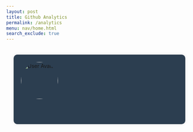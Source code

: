 ```yaml
---
layout: post 
title: Github Analytics
permalink: /analytics
menu: nav/home.html
search_exclude: true
---
```

<style>
    .container {
        display: flex;
        justify-content: center;
        width: 100%;
        max-width: 1200px;
        padding: 20px;
        box-sizing: border-box;
    }
    .profile {
        display: flex;
        align-items: flex-start;
        max-width: 800px;
        width: 100%;
        background-color: #2c3e50;
        padding: 20px;
        border-radius: 10px;
        box-shadow: 0 0 10px rgba(0, 0, 0, 0.1);
    }
    .left-side {
        display: flex;
        flex-direction: column;
        align-items: flex-start;
        margin-right: 20px;
    }
    .avatar {
        border-radius: 50%;
        width: 100px;
        height: 100px;
        margin-bottom: 20px;
    }
    .modal {
        display: none;
        position: fixed;
        z-index: 1;
        left: 0;
        top: 0;
        width: 100%;
        height: 100%;
        overflow: auto;
        background-color: rgba(0,0,0,0.4); /* Semi-transparent black background */
        padding-top: 60px;
    }
    .modal-content {
        background-color: #3c4e60; /* Same background color as .profile */
        margin: 5% auto;
        padding: 20px;
        border: 1px solid #888;
        width: 80%;
        border-radius: 10px; /* Rounded corners */
        box-shadow: 0 0 10px rgba(255, 0, 0, 0.5); /* Red shadow for alert effect */
    }
    .close {
        color: #aaa;
        float: right;
        font-size: 28px;
        font-weight: bold;
    }
    .close:hover,
    .close:focus {
        color: black;
        text-decoration: none;
        cursor: pointer;
    }

</style>
<!-- Modal Structure -->
<div id="dataModal" class="modal">
    <div class="modal-content">
        <span class="close">&times;</span>
        <pre id="modalData"></pre>
    </div>
</div>

<!-- Analytics Page -->
<!-- Analytics Page -->
<div class="container">
    <div id="profile" class="profile">
        <div class="left-side">
            <img id="avatar" class="avatar" src="" alt="User Avatar">
            <p id="username"></p>
        </div>
        <div class="details">
            <p id="profile-url"></p>
            <p id="prs-count"></p>
            <p id="commits-count"></p>
            <p id="issues-count"></p>
            <p id="repos-url"></p>
            <p id="public-repos"></p>
            <p id="public-gists"></p>
            <p id="followers"></p>
            <p id="following"></p>
        </div>
    </div>
</div>


<script type="module">
    import { pythonURI, fetchOptions } from '{{ site.baseurl }}/assets/js/api/config.js';

    // URLs to fetch profile links, user data, and commits
    const profileLinksUrl = `${pythonURI}/api/analytics/github/user/profile_links`;
    const userProfileUrl = `${pythonURI}/api/analytics/github/user`;
    const commitsUrl = `${pythonURI}/api/analytics/github/user/commits`;
    const prsUrl = `${pythonURI}/api/analytics/github/user/prs`;
    const issuesUrl = `${pythonURI}/api/analytics/github/user/issues`;

    async function fetchData() {
        try {
            // Define the fetch requests
            const profileLinksRequest = fetch(profileLinksUrl, fetchOptions);
            const userProfileRequest = fetch(userProfileUrl, fetchOptions);
            const commitsRequest = fetch(commitsUrl, fetchOptions);
            const prsRequest = fetch(prsUrl, fetchOptions);
            const issuesRequest = fetch(issuesUrl, fetchOptions);

            // Run all fetch requests concurrently
            const [profileLinksResponse, userProfileResponse, commitsResponse, prsResponse, issuesResponse] = await Promise.all([
                profileLinksRequest,
                userProfileRequest,
                commitsRequest,
                prsRequest,
                issuesRequest
            ]);

            // Check for errors in the responses
            if (!profileLinksResponse.ok) {
                throw new Error('Failed to fetch profile links: ' + profileLinksResponse.statusText);
            }
            if (!userProfileResponse.ok) {
                throw new Error('Failed to fetch user profile: ' + userProfileResponse.statusText);
            }
            if (!commitsResponse.ok) {
                throw new Error('Failed to fetch commits: ' + commitsResponse.statusText);
            }
            if (!prsResponse.ok) {
                throw new Error('Failed to fetch pull requests: ' + prsResponse.statusText);
            }
            if (!issuesResponse.ok) {
                throw new Error('Failed to fetch issues: ' + issuesResponse.statusText);
            }

            // Parse the JSON data
            const profileLinks = await profileLinksResponse.json();
            const userProfile = await userProfileResponse.json();
            const commitsData = await commitsResponse.json();
            const prsData = await prsResponse.json();
            const issuesData = await issuesResponse.json();

            // Extract commits count
            const commitsCount = commitsData.total_commit_contributions || 'N/A';
            const prsArray = prsData.pull_requests || [];
            const prsCount = prsArray.length || 0;
            const issuesArray = issuesData.issues || [];
            const issuesCount = issuesArray.length || 0;

            // Extract relevant information from the user profile data
            const username = userProfile.login || 'N/A';
            const profileUrl = profileLinks.profile_url || 'N/A';
            const avatarUrl = userProfile.avatar_url || '';
            const publicReposUrl = profileLinks.repos_url || 'N/A';  // Added for repos URL
            const publicRepos = userProfile.public_repos || 'N/A';
            const publicGists = userProfile.public_gists || 'N/A';
            const followers = userProfile.followers || 'N/A';
            const following = userProfile.following || 'N/A';

            // Update the HTML elements with the data
            document.getElementById('avatar').src = avatarUrl;
            document.getElementById('username').textContent = `Username: ${username}`;
            document.getElementById('profile-url').innerHTML = `Profile URL: <a href="${profileUrl}" target="_blank">${profileUrl}</a>`;  // Added link to profile URL
            document.getElementById('public-repos').textContent = `Public Repos: ${publicRepos}`;
            document.getElementById('public-gists').textContent = `Public Gists: ${publicGists}`;
            document.getElementById('followers').textContent = `Followers: ${followers}`;
            document.getElementById('commits-count').textContent = `Commits: ${commitsCount}`;

            document.getElementById('prs-count').innerHTML = '<a href="#" class="info-link"><i class="fas fa-info-circle info-icon"></i></a>' + `Pull Requests: ${prsCount}`;
            document.querySelector('#prs-count .info-link').addEventListener('click', (event) => {
                event.preventDefault();
                showModal(prsArray);
            });

            document.getElementById('issues-count').innerHTML = '<a href="#" class="info-link"><i class="fas fa-info-circle info-icon"></i></a>' + `Issues: ${issuesCount}`;
            document.querySelector('#issues-count .info-link').addEventListener('click', (event) => {
                event.preventDefault();
                showModal(issuesArray);
            });

        } catch (error) {
            console.error('Error fetching data:', error);
        }
    }

    // Function to convert JSON data to a string with clickable links via Regular Expression (RegEx)
    function jsonToHtml(json) {
        const jsonString = JSON.stringify(json, null, 2);
        const urlPattern = /(https?:\/\/[^\s]+)/g;
        return jsonString.replace(urlPattern, '<a href="$1" target="_blank">$1</a>');
    }

    // Function to show modal with data
    function showModal(data) {
        const modal = document.getElementById('dataModal');
        const modalData = document.getElementById('modalData');
        const closeBtn = document.getElementsByClassName('close')[0];

        modalData.innerHTML = jsonToHtml(data);
        modal.style.display = 'block';

        closeBtn.onclick = function() {
            modal.style.display = 'none';
        }

        window.onclick = function(event) {
            if (event.target == modal) {
                modal.style.display = 'none';
            }
        }
    }


    // Call the fetchData function to initiate the requests
    fetchData();
</script>